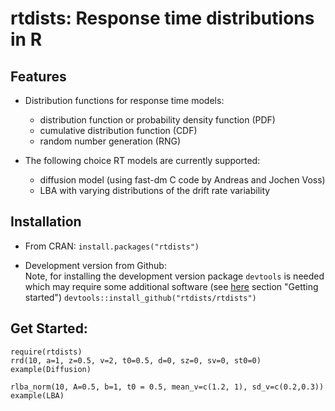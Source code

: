 rtdists: Response time distributions in R
====

## Features

* Distribution functions for response time models:
  * distribution function or probability density function (PDF)
  * cumulative distribution function (CDF)
  * random number generation (RNG)

* The following choice RT models are currently supported:
  * diffusion model (using fast-dm C code by Andreas and Jochen Voss)
  * LBA with varying distributions of the drift rate variability

## Installation

* From CRAN: `install.packages("rtdists")`

* Development version from Github:  
Note, for installing the development version package `devtools` is needed which may require some additional software (see [here](http://r-pkgs.had.co.nz/intro.html) section "Getting started")
`devtools::install_github("rtdists/rtdists")`


## Get Started:
```
require(rtdists)
rrd(10, a=1, z=0.5, v=2, t0=0.5, d=0, sz=0, sv=0, st0=0)
example(Diffusion)

rlba_norm(10, A=0.5, b=1, t0 = 0.5, mean_v=c(1.2, 1), sd_v=c(0.2,0.3))
example(LBA)
```

